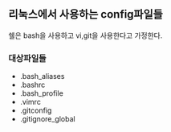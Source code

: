## 리눅스에서 사용하는 config파일들
쉘은 bash을 사용하고 vi,git을 사용한다고 가정한다.

### 대상파일들
* .bash_aliases
* .bashrc
* .bash_profile
* .vimrc
* .gitconfig
* .gitignore_global
